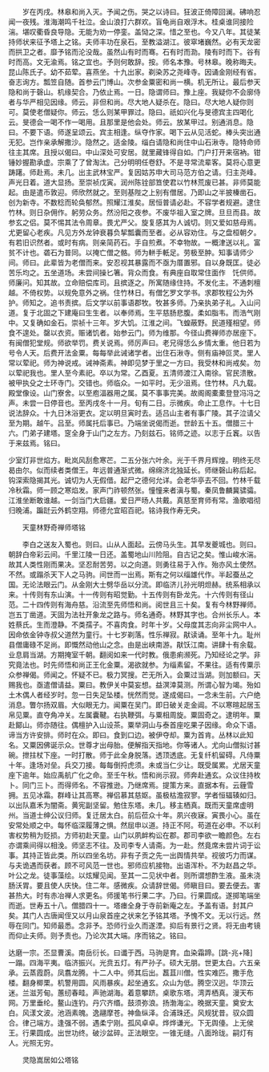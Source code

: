 <!-- { "loadSidebar": true } -->
　　岁在丙戌。林皋和尚入灭。予闻之伤。哭之以诗曰。狂波正倚障回澜。砩响忍闻一夜残。淮海潮鸣千社泣。金山浪打六群欢。盲龟尚自艰浮木。桂桌谁同接险湍。堪叹衢昏良导隐。无能为劝一停銮。盖恸之深。惜之至也。今又八年。其徒某持师状来征予塔上之铭。夫师丰功在泉石。至教溢湖江。彼窣堵巍然。必有天龙密而拱卫之者。靡予铭而沦没哉。虽然山有时而骞。石有时而泐。陵有时而下。谷有时而高。文无渝焉。铭之宜也。予则何敢辞。按。师名本豫。号林皋。晚称晦夫。昆山陈氏子。幼不茹荤。喜燕坐。十九出家。剃染苏之尧峰寺。因诵金刚经有省。奋志询方。瓢笠自随。首参云门博山。次参金粟密和尚一横。机无所让。最后参天隐和尚于磬山。机缘契合。乃依止焉。一日。隐谓师曰。豫上座。我疑你不会廓侍者与华严相见因缘。师云。非但和尚。尽大地人疑杀在。隐曰。尽大地人疑你则可。莫使老僧疑你。师云。恁么则某甲罪过。隐曰。祇如兴化与旻德宾主四喝化云。旻德会一喝不作一喝用。且那里是他会处。师云。放某甲过。别通消息。隐曰。不要下语。师遂呈颂云。宾主相逢。纵夺作家。喝下云从见活蛇。棒头突出通无犯。岂作亲承解撒沙。隐然之。适金陵。缁白请隐和尚住中山石湫寺。隐特命师往主其席。且授以偈曰。中山深处可安居。就里藏锋得自如。门户打开来宿衲。钳锤妙握勘承虚。宗乘了了曾淘汰。己分明明任卷舒。不是寻常流辈客。莫将心意更踌躇。师赴焉。未几。出主武林宝严。复因姑苏申大司马范方伯之请。归主尧峰。声光日着。道大显扬。至崇祯戊寅。润州陈铨部笪使君以竹林荒废已甚。非师莫能起。由是遣币敦迎。师欣然就之。至则基陛之上别有僧居。乃即山之半披榛凿石。创为新寺。不数稔而轮奂郁然。照耀江淮矣。居恒普请必赴。不容学者规避。逮住竹林。则日杂佣作。躬劳众务。然汾阳之夜参。不废华祖入室之牌。旦旦而县。故参玄之侣。莫不惕其法令周章。畏尤严父。旋复感其为人诚切。则又爱如慈母焉。尤更留心老疾。凡见方外龙钟衰暮负挈瓢囊而至者。必从容劝住。与之盘桓朝夕。有若旧识然者。或时有病。则亲简药石。手自煎煮。不幸物故。一概津送以礼。富贫不计也。砻石为普同。以掩亡僧之骼。师为軿手軝足。劳极至肿。知事请师少间。师曰。此辈皆为老僧而来。安忍视其暴露而不亟为厝置邪。自以身既匡。徒必苦乐均之。五坐道场。未尝间操匕箸。背众而食。有典座自取常住面作　饦供师。师廉问。知其故。立命赔偿库司。且摈逐之。所寓随缘住持。不发化主。不通刺檀越。不倚权势。以规免意外之祸。住竹林日。有僧乞罗文学书。求郡牧程公为外护。师知之。追书责摈。后文学以前事语郡牧。牧甚多师。乃亲执弟子礼。入山问道。复于北固之下建庵曰生生者。以奉师焉。生平慈肠悲腹。柔如脂韦。而浩气刚中。又复确如金石。崇祯十三年。岁大饥。江淮之间。飞蝗蔽野。民道殣相望。师食不遑处。罄以衣资。赈诸饥者。始参云门。师为维那。今径山费禅师亦居座下。有闽僧犯堂规。师欲举罚。费关说焉。师厉声曰。老兄得恁么乡情太重。他日若为号令人天。后费开法金粟。每每举此诫诸学者。出住石湫寺。侧有庙神叵灵。里人常以荤祀。师为神说戒。诫神斋素。神即见梦于里之一方曰。我受林和尚戒矣。勿以荤祀我也。里人至今素祀。卒以为常。乙酉夏。五清师渡江入南徐。官民溃散。被甲执殳之士环寺门。交错也。师临众。一如平时。无少沮焉。住竹林。凡九载。殿堂像设。山门寮舍。以至庖湢器用之属。莫不事事完美。故阁阁橐橐登登冯冯之声。未尝一日停音也。至丙戌冬十一月。旬有二日。示微疾。命止工息作。十七日说法辞众。十九日沐浴更衣。定以明旦寅时去。适吕山主者有事广陵。其子泣请父至为期。越午。吕至。师属托后事已。乃端坐说偈而逝。世龄五十五。僧腊三十六。门弟子建塔。窆全身于山门之左方。乃刻兹石。铭师之迹。以志于丘竁。以告于来兹焉。铭曰。

少室灯非世焰方。毗岚风刮愈寒芒。二五分张六叶余。光于千界月辉煌。明终无尽曷由尔。似而续者类僧王。年远普通渐式微。绵绵济北独延长。师继磬山称后起。钩深索隐揭其光。诚切为人无假借。起尸之德何允详。会老华亭去不回。竹林千载冷秋霜。师一顾之寒焰发。家声门祚顿然张。憧憧来者滇与蜀。秦凤鲁麟冀骕骦。江淮坐断敢谁越。一剑当门大启疆。爱日严旸人共戴。真慈至育师有常。渔歌唱彻归晚浦。蹁跹云外鹤空翔。师德允宜昭百祀。铭诗我作寿无央。

　　天童林野奇禅师塔铭

　　李白之送友入蜀也。则曰。山从人面起。云傍马头生。其早发夔城也。则曰。朝辞白帝彩云间。千里江陵一日还。盖蜀地山川险阻。自古记之矣。惟山峻水湍。故其人类性刚而果决。坚忍耐苦劳。以之向道。则勇往易于入作。殆亦风土使然。不然。或蹋杀天下人之马驹。间世而一出焉。斯有之何以缁雄代作。半起蚕丛之国。无论法眼云门。从金刚大士劈华岳以分流。即临济儿孙光明炟赫。统系相承以来。十传则有东山演。十一传则有昭觉勤。十五传则有卧龙先。十六传则有径山范。二十四传则有海舟慈。沿流至先师悟和尚。阅世且三十矣。复有今林野禅师。岂五丁凿道。天固为法社开象龙之路与。师名通奇。林野其字也。合州长乐人。本姓蔡氏。生而澄静。不类孺子。不喜肉食。时年十岁。父母度其志向非尘网中人。因命依金钟寺叔父道然为童行。十七岁剃落。性乐禅寂。猒读诵。至年十九。耻州县僧庸碌不足尚。即慨然动他山之念。由是出峡南游。猒饫江南。讲肆十有余载。业息肩当湖。方期掩室千朝。翻阅如来一代时教。俄患痢濒死。乃知经论之学。非究竟法也。时先师悟和尚正王化金粟。渴欲就参。为缁素留。不果往。适有传粟示众参禅偈。师闻之。怀疑不已。极力冥搜。芒无所入。会粟过当湖。则加额曰。天赐我也。亟遣僧请益。粟曰。教伊关中莫妄想。益溟涬莫测。所谓心智为竭。殆如土木偶人者经岁时。忽一日失足坠楼。恍然而觉。遂成偈曰。一念未生前。六户绝消息。瞥尔扬双眉。大似眼无力。闻粟在吴门。即日破关走金阊。不以寒暄起居玉帛见粟。直夺角冲关。左属囊鞬。右执鞭弭。与粟相周旋。粟固奇之。逮明年。粟赴鄮山。师亦随往。偶檀护入山设茶。粟举洞山与泰首座吃果子因缘。命众下语。谛当方许安排。师时在众。即曰。食到口边。被伊夺却。粟为首肯。丛林以此知名。又粟因佛诞示众。世尊才出母胎。便解指天指地。你等诸人。尤向山僧拟讨甚碗。抴拄杖下座。一时打散。师于此全身脱落。透顶透底。无复纤机留碍。凡侍粟十年。逢场对垒。兵交刀接。每每倒捋虎须。未或当仁少让。既受属累。尤居天童座下逾年。始应禹航广化之命。至壬午秋。悟和尚示寂。师奔赴通玄。众议住持枚卜。同门三卜。而得师名。不容推逊。乃继席焉。提策方来。直据本有。云薶雪拥。五见冰霜。群峰让其高寒。禅侣慕其慈妪。虽极枯澹寂寥。学者恒辐辏如归。以出队嘉禾为闇斋。黄宪副坚留。勉住东塔。未几。移主栖真。既而天童席虚明州。当道士绅公议归师。复迁居太白。前后莅众十年。夙兴夜寐。寅畏小心。虽在安常处顺之中。每怀临深履薄之惧。然屈申以道。持正不阿。苟道在必申。不以利害权势稍为贬损。方师初赴天童。山门以夙衅构讼在郡。郡司李欲一瞻颜色。左右亦谓乘间得以相浼。师坚志不往。及司李专人请斋。为一赴。然竟席未尝片词于讼事。其持正皆此类。所以四坐名坊。非有子贡之先一出舆情共举。视彼巧力而谋。与夫诡遇而获者。顾不可风范一世也。邪师应机接物。出语浑朴。不为赵昌之华。叶公之龙。徒事藻绘。以炫耀见闻。至其一二见状中者。则所谓想酢生液。虽未浇肠沃胃。要且使人庆快。住二年。感微疾。众请辞世偈。师瞋目曰。要去便去。害甚热大。时有赤冶禅人求更名。师援笔书行果二字。乃曰。行果圆成。遂掷笔端坐而逝。世寿五十八。僧腊四十一。塔瘗全身于寺前新庵之左。予盖有语。封其户矣。其门人古唐闻侄又以月山泉首座之状来乞予铭其塔。予愧不文。无以行远。然辱在同门。知师最悉。念非予。恐师行业久而遂湮。抑后有景行之贤。将无由考镜而仰止夫师。则予责也。乃论次其大端。序而铭之。铭曰。

达磨一宗。丕显曹溪。南岳衍长。曰谶于西。马驹是育。血染霜蹄。[跳-兆+降]　一蹋。四海平夷。临济振兴。光贲五灯。有严孙子。硕大无朋。世更太白。六五亲承。云蒸霞蔚。凤翥龙腾。十二人中。师其后出。藞苴川僧。性实难匹。撒手危楼。翻身楖栗。机警用圆。风雨暴疾。起坐通玄。众山为低。腾空汉迥。华顶云迷。兰滋芳甸。蕙纫春畦。声驰湖海。着意攀跻。桌歌东塔。湾弄栖真。漫天布网。万里垂纶。鳌山连钓。丹穴齐缗。鼓须弥浪。扬渤海尘。晚据天童。奠安太白。风漾文波。池涵素魄。逸翮摩苍。神鱼纵泽。合浦珠还。风规犹昔。驭众圆合。律己端方。逢强不弱。遇柔宁刚。孤风卓卓。烨烨谦光。下无舆儓。上无侯王。行果圆成。出世功终。破沙盆碎。正法眼空。一锥无缝。八面玲珑。嗣灯有人。光照无穷。

　　灵隐嵩居如公塔铭

